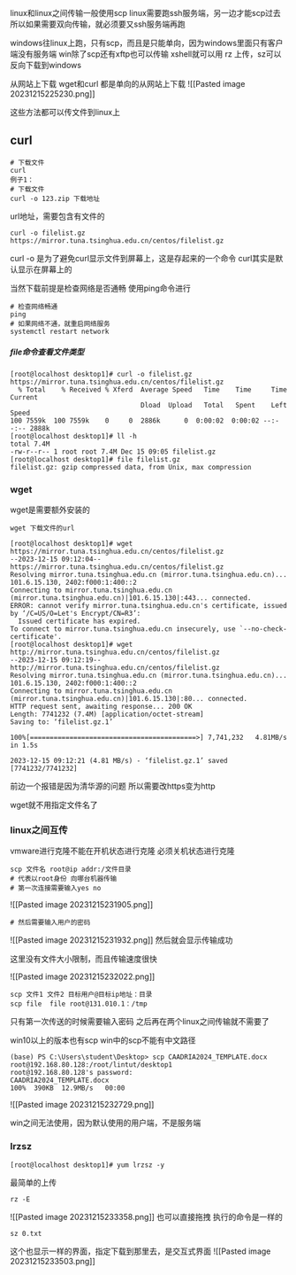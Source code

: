 linux和linux之间传输一般使用scp
linux需要跑ssh服务端，另一边才能scp过去
所以如果需要双向传输，就必须要又ssh服务端再跑

windows往linux上跑，只有scp，而且是只能单向，因为windows里面只有客户端没有服务端
win除了scp还有xftp也可以传输
xshell就可以用 rz 上传，sz可以反向下载到windows

从网站上下载
wget和curl
都是单向的从网站上下载
![[Pasted image 20231215225230.png]]

这些方法都可以传文件到linux上

## curl
```
# 下载文件
curl
例子1：
# 下载文件
curl -o 123.zip 下载地址
```
url地址，需要包含有文件的
```
curl -o filelist.gz https://mirror.tuna.tsinghua.edu.cn/centos/filelist.gz
```

curl -o 是为了避免curl显示文件到屏幕上，这是存起来的一个命令
curl其实是默认显示在屏幕上的

当然下载前提是检查网络是否通畅
使用ping命令进行
```
# 检查网络畅通
ping
# 如果网络不通，就重启网络服务
systemctl restart network
```

##### file命令查看文件类型
```
[root@localhost desktop1]# curl -o filelist.gz https://mirror.tuna.tsinghua.edu.cn/centos/filelist.gz
  % Total    % Received % Xferd  Average Speed   Time    Time     Time  Current
                                 Dload  Upload   Total   Spent    Left  Speed
100 7559k  100 7559k    0     0  2886k      0  0:00:02  0:00:02 --:--:-- 2888k
[root@localhost desktop1]# ll -h
total 7.4M
-rw-r--r-- 1 root root 7.4M Dec 15 09:05 filelist.gz
[root@localhost desktop1]# file filelist.gz 
filelist.gz: gzip compressed data, from Unix, max compression
```


### wget
wget是需要额外安装的
```
wget 下载文件的url
```
```
[root@localhost desktop1]# wget https://mirror.tuna.tsinghua.edu.cn/centos/filelist.gz
--2023-12-15 09:12:04--  https://mirror.tuna.tsinghua.edu.cn/centos/filelist.gz
Resolving mirror.tuna.tsinghua.edu.cn (mirror.tuna.tsinghua.edu.cn)... 101.6.15.130, 2402:f000:1:400::2
Connecting to mirror.tuna.tsinghua.edu.cn (mirror.tuna.tsinghua.edu.cn)|101.6.15.130|:443... connected.
ERROR: cannot verify mirror.tuna.tsinghua.edu.cn's certificate, issued by ‘/C=US/O=Let's Encrypt/CN=R3’:
  Issued certificate has expired.
To connect to mirror.tuna.tsinghua.edu.cn insecurely, use `--no-check-certificate'.
[root@localhost desktop1]# wget http://mirror.tuna.tsinghua.edu.cn/centos/filelist.gz
--2023-12-15 09:12:19--  http://mirror.tuna.tsinghua.edu.cn/centos/filelist.gz
Resolving mirror.tuna.tsinghua.edu.cn (mirror.tuna.tsinghua.edu.cn)... 101.6.15.130, 2402:f000:1:400::2
Connecting to mirror.tuna.tsinghua.edu.cn (mirror.tuna.tsinghua.edu.cn)|101.6.15.130|:80... connected.
HTTP request sent, awaiting response... 200 OK
Length: 7741232 (7.4M) [application/octet-stream]
Saving to: ‘filelist.gz.1’

100%[==========================================>] 7,741,232   4.81MB/s   in 1.5s   

2023-12-15 09:12:21 (4.81 MB/s) - ‘filelist.gz.1’ saved [7741232/7741232]
```
前边一个报错是因为清华源的问题
所以需要改https变为http

wget就不用指定文件名了


### linux之间互传

vmware进行克隆不能在开机状态进行克隆
必须关机状态进行克隆

```
scp 文件名 root@ip addr:/文件目录
# 代表以root身份 向哪台机器传输
# 第一次连接需要输入yes no
```
![[Pasted image 20231215231905.png]]
```
# 然后需要输入用户的密码
```
![[Pasted image 20231215231932.png]]
然后就会显示传输成功

这里没有文件大小限制，而且传输速度很快

![[Pasted image 20231215232022.png]]

```
scp 文件1 文件2 目标用户@目标ip地址：目录
scp file  file root@131.010.1：/tmp
```

只有第一次传送的时候需要输入密码
之后再在两个linux之间传输就不需要了

win10以上的版本也有scp
win中的scp不能有中文路径
```
(base) PS C:\Users\student\Desktop> scp CAADRIA2024_TEMPLATE.docx root@192.168.80.128:/root/lintut/desktop1
root@192.168.80.128's password:
CAADRIA2024_TEMPLATE.docx                                                             100%  390KB  12.9MB/s   00:00
```
![[Pasted image 20231215232729.png]]

win之间无法使用，因为默认使用的用户端，不是服务端

### lrzsz

```
[root@localhost desktop1]# yum lrzsz -y
```

最简单的上传
```
rz -E
```
![[Pasted image 20231215233358.png]]
也可以直接拖拽
执行的命令是一样的

```
sz 0.txt
```
这个也显示一样的界面，指定下载到那里去，是交互式界面
![[Pasted image 20231215233503.png]]

